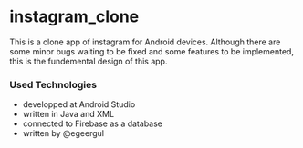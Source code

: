 # instagram_clone
This is a clone app of instagram for Android devices. Although there are some minor bugs waiting to be fixed and some features to be implemented, this is the fundemental design of this app.
### Used Technologies
* developped at Android Studio 
* written in Java and XML
* connected to Firebase as a database
* written by @egeergul
